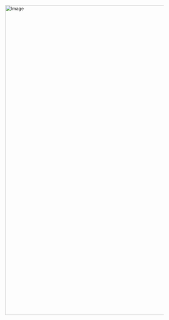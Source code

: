 <img width="1512" height="982" alt="Image" src="https://github.com/user-attachments/assets/cd0d0a84-c290-493c-8d54-700905dd6921" />
